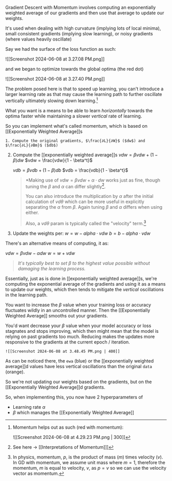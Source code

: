 Gradient Descent with Momentum involves computing an exponentially weighted average of our gradients and then use that average to update our weights.

It's used when dealing with high curvature (implying lots of local minima), small consistent gradients (implying slow learning), or noisy gradients (where values heavily oscillate)

Say we had the surface of the loss function as such:
	
![[Screenshot 2024-06-08 at 3.27.08 PM.png]]

and we began to optimize towards the global optima (the red dot)
	
![[Screenshot 2024-06-08 at 3.27.40 PM.png]]

The problem posed here is that to speed up learning, you can't introduce a larger learning rate as that may cause the learning path to further oscillate vertically ultimately slowing down learning.[^1]

What you want is a means to be able to learn *horizontally* towards the optima faster while maintaining a slower *vertical* rate of learning.

So you can implement what's called momentum, which is based on [[Exponentially Weighted Average]]s

	1. Compute the original gradients, $\frac{∂L}{∂W}$ ($dw$) and  $\frac{∂L}{∂Bm}$ ($db$)

2. Compute the [[exponentially weighted average]]s 
	$vdw = \beta vdw + (1 - \beta)dw$
	$vdw = \frac{vdw}{1 - \beta^t}$
	
	$vdb = \beta vdb + (1 - \beta)db$
	$vdb = \frac{vdb}{1 - \beta^t}$
	

	>*Making use of $vdw = \beta{vdw} + \alpha \cdot dw$ works just as fine, though tuning the $\beta$ and $\alpha$ can differ slightly[^3].
	>
	>You can also introduce the multiplication by $\alpha$ after the initial calculation of $vd\theta$ which can be more useful in explicitly separating the $\alpha$ from $\beta$. Again tuning $\beta$ and $\alpha$ differs when using either.
	>
	>Also, a $vd\theta$ param is typically called the "velocity" term.[^2]

3. Update the weights per:
	$w = w - alpha \cdot vdw$
	$b = b - alpha \cdot vdw$

There's an alternative means of computing, it as:

$vdw = \beta vdw - \alpha dw$
$w = w + vdw$

> *It's typically best to set $\beta$ to the highest value possible without damaging the learning process.*

Essentially, just as is done in [[exponentially weighted average]]s, we're computing the exponential average of the gradients and using it as a means to update our weights, which then tends to mitigate the *vertical* oscillations in the learning path.

You want to increase the $\beta$ value when your training loss or accuracy fluctuates wildly in an uncontrolled manner. Then the [[Exponentially Weighted Average]] smooths out your gradients.

You'd want decrease your $\beta$ value when your model accuracy or loss stagnates and stops improving, which then might mean that the model is relying on past gradients too much. Reducing makes the updates more responsive to the gradients at the current epoch / iteration.

	![[Screenshot 2024-06-08 at 3.48.45 PM.png | 400]]

As can be noticed there, the `ewa` (blue) or the [[exponentially weighted average]]d values have less vertical oscillations than the original `data` (orange).

So we're not updating our weights based on the gradients, but on the [[Exponentially Weighted Average]]d gradients.

So, when implementing this, you now have 2 hyperparameters of 
- Learning rate $\alpha$
- $\beta$ which manages the [[Exponentially Weighted Average]]

[^1]: Momentum helps out as such (red with momentum):

	 ![[Screenshot 2024-06-08 at 4.29.23 PM.png | 300]]

[^2]: In physics, momentum, $p$, is the product of mass ($m$) times velocity ($v$). In GD with momentum, we assume unit mass where $m = 1$, therefore the momentum, $m$ is equal to velocity, $v$, as  $p = v$ so we can use the velocity vector as momentum.
[^3]: See here -> [[Interpretations of Momentum]]]